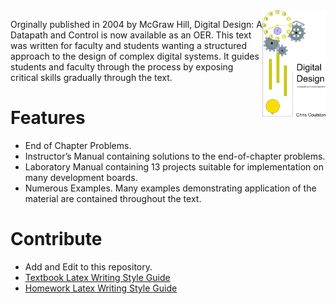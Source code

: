 <img src="Textbook Latex/Fig/colorCover.jpg" align="right" alt="Digital Design Text Cover" width="20%"/>

Orginally published in 2004 by McGraw Hill, Digital Design: A Datapath and Control is now
available as an OER.  This text was written for faculty and students wanting a structured 
approach to the design of complex digital systems.  It guides students and faculty through 
the process by exposing critical skills gradually through the text. 

# Features
* End of Chapter Problems. 
* Instructor’s Manual containing solutions to the end-of-chapter problems.
* Laboratory Manual containing 13 projects suitable for implementation on many development boards.
* Numerous Examples. Many examples demonstrating application of the material are contained throughout the text. 


# Contribute
* Add and Edit to this repository.  
* [Textbook Latex Writing Style Guide](https://github.com/coulston/Design-For-Electrical-and-Computer-Engineering/blob/main/Latex/howTo/book.tex)
* [Homework Latex Writing Style Guide](https://github.com/coulston/Design-For-Electrical-and-Computer-Engineering/blob/main/Latex/howTo/hwSolutions.tex)
